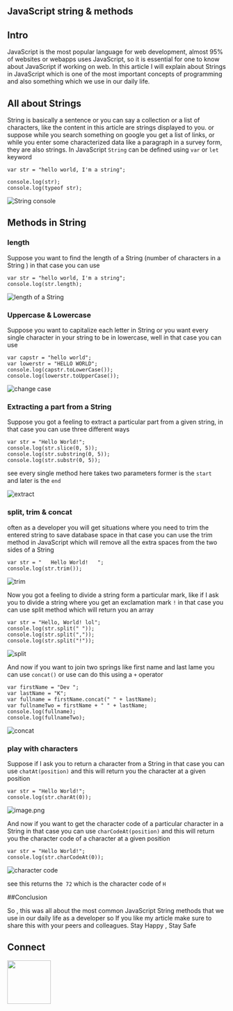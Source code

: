 ## JavaScript string & methods

## Intro

JavaScript is the most popular language for web development, almost 95% of websites or webapps uses JavaScript, so it is essential for one to know about JavaScript if working on web. In this article I will explain about Strings in JavaScript which is one of the most important concepts of programming and also something which we use in our daily life.

## All about Strings 
 
String is basically a sentence or you can say a collection or a list of characters, like the content in this article are strings displayed to you. or suppose while you search something on google you get a list of links, or while you enter some characterized data like a paragraph in a survey form, they are also strings. In JavaScript `String` can be defined using `var` or `let` keyword

```
var str = "hello world, I'm a string";

console.log(str);
console.log(typeof str);

```
![String console ](https://cdn.hashnode.com/res/hashnode/image/upload/v1644080735167/fI4SAWr3h.png)


## Methods in String 

### length 

Suppose you want to find the length of a String (number of characters in a String ) in that case you can use 

```
var str = "hello world, I'm a string";
console.log(str.length);

```

![length of a String ](https://cdn.hashnode.com/res/hashnode/image/upload/v1644081253403/6gSowpd7g.png)

### Uppercase & Lowercase 

Suppose you want to capitalize each letter in String or you want every single character in your string to be in lowercase, well in that case you can use 
 

```
var capstr = "hello world";
var lowerstr = "HELLO WORLD";
console.log(capstr.toLowerCase());
console.log(lowerstr.toUpperCase());
``` 


![change case ](https://cdn.hashnode.com/res/hashnode/image/upload/v1644081581359/wGsYKCpnW.png)

### Extracting a part from a String 

Suppose you got a feeling to extract a particular part from a given string, in that case you can use three different ways 


```
var str = "Hello World!";
console.log(str.slice(0, 5));
console.log(str.substring(0, 5));
console.log(str.substr(0, 5));
``` 
see every single method here takes two parameters former is the `start ` and later is the `end ` 

![extract](https://cdn.hashnode.com/res/hashnode/image/upload/v1644081990217/X7R3Ocbr6.png)

### split, trim & concat
often as a developer you will get situations where you need to trim the entered string to save database space in that case you can use the trim method in JavaScript 
which will remove all the extra spaces from the two sides of a String 

```
var str = "   Hello World!   ";
console.log(str.trim());
``` 

![trim](https://cdn.hashnode.com/res/hashnode/image/upload/v1644082463647/zFBSG26YCT.png)


Now you got a feeling   to divide a string form a particular mark, like if I ask you to divide a string where you get an exclamation mark `!` in that case you can use split method which will return you an array 


```
var str = "Hello, World! lol";
console.log(str.split(" "));
console.log(str.split(","));
console.log(str.split("!"));

``` 

![split](https://cdn.hashnode.com/res/hashnode/image/upload/v1644082731961/14gh9OJyd.png)

And now if you want to join two springs like first name and last lame you can use `concat()` or use can do this using a `+`  operator 

```
var firstName = "Dev ";
var lastName = "K";
var fullname = firstName.concat(" " + lastName);
var fullnameTwo = firstName + " " + lastName;
console.log(fullname);
console.log(fullnameTwo);

```

![concat](https://cdn.hashnode.com/res/hashnode/image/upload/v1644082966933/g4_4wJn1A.png)

### play with characters 

 Suppose if I ask you to return a character from a String in that case you can use 
 `chatAt(position)` and this will return you the character at a given position 
 
```
var str = "Hello World!";
console.log(str.charAt(0));
```


![image.png](https://cdn.hashnode.com/res/hashnode/image/upload/v1644083183208/wrDsWOn9G.png)

And now if you want to get the character code of a particular character in a String in that case you can use `charCodeAt(position)` and this will return you the character code of a character at a given  position 
 
```
var str = "Hello World!";
console.log(str.charCodeAt(0));
```


![character code](https://cdn.hashnode.com/res/hashnode/image/upload/v1644083349918/HqGjODxkw.png)

 see this returns the` 72` which is the character code of `H `

##Conclusion 

So , this was all about the most common JavaScript String methods that we use in our daily life as a developer so If you like my article make sure to share this with your peers and colleagues. Stay Happy , Stay Safe 


## Connect 
 <a href="https://twitter.com/kumarkalyan_">
  <img align="left" width="100px" src="https://cdn.jsdelivr.net/npm/simple-icons@v3/icons/twitter.svg" />